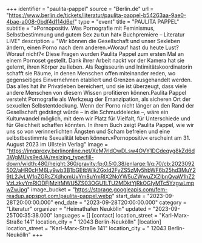+++
identifier = "paulita-pappel"
source = "Berlin.de"
url = "https://www.berlin.de/tickets/literatur/paulita-pappel-b54263aa-9ae0-4bae-a008-0bdf4d114d6e/"
type = "event"
title = "PAULITA PAPPEL"
subtitle = "»Pornopositiv. Was Pornografie mit Feminismus, Selbstbestimmung und gutem Sex zu tun hat« Buchpremiere – Literatur LIVE"
description = "Wir können die Gesellschaft und unser Sexleben ändern, einen Porno nach dem anderen.»Worauf hast du heute Lust? Worauf nicht?« Diese Fragen wurden Paulita Pappel zum ersten Mal an einem Pornoset gestellt. Dank ihrer Arbeit nackt vor der Kamera hat sie gelernt, ihren Körper zu lieben. Als Regisseurin und Intimitätskoordinatorin schafft sie Räume, in denen Menschen offen miteinander reden, wo gegenseitiges Einvernehmen etabliert und Grenzen ausgehandelt werden. Das alles hat ihr Privatleben bereichert, und sie ist überzeugt, dass viele andere Menschen von diesem Wissen profitieren können.Paulita Pappel versteht Pornografie als Werkzeug der Emanzipation, als sicheren Ort der sexuellen Selbstentdeckung. Wenn der Porno nicht länger an den Rand der Gesellschaft gedrängt würde – in die Schmuddelecke –, wäre ein Kulturwandel möglich, mit dem wir Platz für Vielfalt, für Unterschiede und für Gleichheit schaffen könnten. In ihrem Buch zeigt Paulita Pappel, wie wir uns so von verinnerlichten Ängsten und Scham befreien und eine selbstbestimmte Sexualität leben können.»Pornopositiv« erscheint am 31. August 2023 im Ullstein Verlag"
image = "https://imgproxy.berlinonline.net/XeM7rldOwDLsw4OVY1DCdeqyg8kZd6d3WgMUvs9edJA/resizing_type:fill-down/width:480/height:360/gravity:fp:0.5:0.38/enlarge:1/q:70/cb:2023092502/aHR0cHM6Ly9wb3B1bGEtbWlkZGxld2FyZS5zMy5hbWF6b25hd3MuY29tL2JvLW1pZGRsZXdhcmUvYm8uYmRlX2NoYW5uZWwuZXZlbnQvaW1hZ2VzLzkvYmRlODFjMzItMWU5ZS03OGU1LTU2MDktYjRkOGIyMTc5YzgwLmpwZw.jpg"
image_bucket = "https://storage.googleapis.com/fem-readup.appspot.com/paulita-pappel.webp"
start_date = "2023-09-28T20:00:00.000"
end_date = "2023-09-28T20:00:00.000"
category = "Literatur"
organizer = "Heimathafen Neukölln"
updated = "2023-09-25T00:35:38.000"
languages = []
[contact]
location_street = "Karl-Marx-Straße 141"
location_city = " 12043 Berlin-Neukölln"
[location]
location_street = "Karl-Marx-Straße 141"
location_city = " 12043 Berlin-Neukölln"
+++